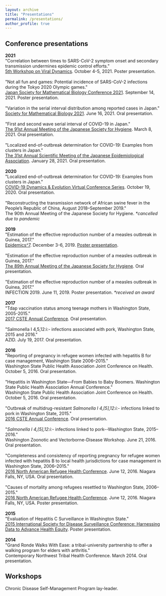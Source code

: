```yaml
---
layout: archive
title: "Presentations"
permalink: /presentations/
author_profile: true
---
```



## Conference presentations ##
**2021**<br>
"Correlation between times to SARS-CoV-2 symptom onset and secondary transmission undermines epidemic control efforts."<br>
[5th Workshop on Viral Dynamics](https://www.fredhutch.org/en/events/workshop-on-virus-dynamics.html). October 4-5, 2021. Poster presentation.
<br><br>
"Not all fun and games: Potential incidence of SARS-CoV-2 infections during the Tokyo 2020 Olympic games."<br>
[Japan Society for Mathematical Biology Conference 2021](https://sites.google.com/view/jsmb2021conference/). September 14, 2021. Poster presentation.
<br><br>
"Variation in the serial interval distribution among reported cases in Japan."<br>
[Society for Mathematical Biology 2021](http://schedule.smb2021.org/). June 16, 2021. Oral presentation.
<br><br>
"First and second wave serial interval of COVID-19 in Japan."<br>
[The 91st Annual Meeting of the Japanese Society for Hygiene](https://pcojapan.jp/jsh91/). March 8, 2021. Oral presentation.
<br><br>
"Localized end-of-outbreak determination for COVID-19: Examples from clusters in Japan."<br>
[The 31st Annual Scientific Meeting of the Japanese Epidemiological Association](https://jea31.com/). January 28, 2021. Oral presentation.
<br><br>
**2020**<br>
"Localized end-of-outbreak determination for COVID-19: Examples from clusters in Japan."<br>
[COVID-19 Dynamics & Evolution Virtual Conference Series](https://cpd.ucsd.edu/covid19/101920.html). October 19, 2020. Oral presentation.
<br><br>
"Reconstructing the transmission network of African swine fever in the People’s Republic of China, August 2018–September 2019."<br>
The 90th Annual Meeting of the Japanese Society for Hygiene. *\*cancelled due to pandemic*
<br><br>
**2019**<br>
"Estimation of the effective reproduction number of a measles outbreak in Guinea, 2017."<br>
[Epidemics^7](https://www.elsevier.com/events/conferences/international-conference-on-infectious-disease-dynamics/about/previous-epidemics-conferences). December 3-6, 2019. <a href="/files/presentations/Linton_2021-12_Epidemics7.pdf">Poster presentation</a>.
<br><br>
"Estimation of the effective reproduction number of a measles outbreak in Guinea, 2017."<br>
[The 89th Annual Meeting of the Japanese Society for Hygiene](http://www.nihon-eisei.org/annualmeeting/89/). Oral presentation.
<br><br>
"Estimation of the effective reproduction number of a measles outbreak in Guinea, 2017."<br>
INFECTION 2019. June 11, 2019. Poster presentation. *\*received an award*
<br><br>
**2017**<br>
"Tdap vaccination status among teenage mothers in Washington State, 2005-2015."<br>
[2017 CSTE Annual Conference](https://cste.confex.com/cste/2017/webprogram/Session4449.html). Oral presentation.
<br><br>
"Salmonella I 4,5,12:i:- infections associated with pork, Washington State, 2015 and 2016."<br>
AZID. July 19, 2017. Oral presentation.
<br><br>
**2016**<br>
"Reporting of pregnancy in refugee women infected with hepatitis B for case management, Washington State 2006–2015."<br>
Washington State Public Health Association Joint Conference on Health. October 5, 2016. Oral presentation.
<br><br>
"Hepatitis in Washington State—From Babies to Baby Boomers. Washington State Public Health Association Annual Conference."<br>
Washington State Public Health Association Joint Conference on Health. October 5, 2016. Oral presentation.
<br><br>
"Outbreak of multidrug-resistant *Salmonella I 4,[5],12:i:-* infections linked to pork in Washington State, 2015."<br>
[2016 CSTE Annual Conference](https://cste.confex.com/cste/2016/webprogram/Session3553.html). Oral presentation.
<br><br>
"*Salmonella I 4,[5],12:i:-* infections linked to pork--Washington State, 2015–2016."<br>
Washington Zoonotic and Vectorborne-Disease Workshop. June 21, 2016. Oral presentation.
<br><br>
"Completeness and consistency of reporting pregnancy for refugee women infected with hepatitis B to local health jurisdictions for case management in Washington State, 2006–2015."<br>
[2016 North American Refugee Health Conference](http://refugeesociety.org/north-american-refugee-health-conference). June 12, 2016. Niagara Falls, NY, USA. Oral presentation.
<br><br>
"Causes of mortality among refugees resettled to Washington State, 2006–2015."<br>
[2016 North American Refugee Health Conference](http://refugeesociety.org/north-american-refugee-health-conference). June 12, 2016. Niagara Falls, NY, USA. Poster presentation.
<br><br>
**2015**<br>
"Evaluation of Hepatitis C Surveillance in Washington State."<br>
[2015 International Society for Disease Surveillance Conference: Harnessing Data to Advance Health Equity](https://knowledgerepository.syndromicsurveillance.org/2015-international-society-disease-surveillance-conference-harnessing-data-advance-health-equity). Poster presentation.
<br><br>
**2014**<br>
"Grand Ronde Walks With Ease: a tribal-university partnership to offer a walking program for elders with arthritis."<br>
Contemporary Northwest Tribal Health Conference. March 2014. Oral presentation.



## Workshops ##
Chronic Disease Self-Management Program lay-leader.
